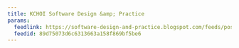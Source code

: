 ```yaml
---
title: KCHOI Software Design &amp; Practice
params:
  feedlink: https://software-design-and-practice.blogspot.com/feeds/posts/default
  feedid: 89d75073d6c6313663a158f869bf5be6
---
```

